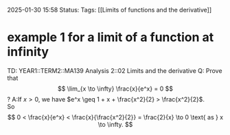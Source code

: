 2025-01-30 15:58
Status: 
Tags: [[Limits of functions and the derivative]]
# example 1 for a limit of a function at infinity

TD: YEAR1::TERM2::MA139 Analysis 2::02 Limits and the derivative
Q: Prove that $$
\lim_{x \to \infty} \frac{x}{e^x} = 0
$$
?
A:If $x > 0$, we have $e^x \geq 1 + x + \frac{x^2}{2} > \frac{x^2}{2}$.  
So  
$$  
0 < \frac{x}{e^x} < \frac{x}{\frac{x^2}{2}} = \frac{2}{x} \to 0 \text{ as } x \to \infty.  
$$
<!--ID: 1738253251744-->

